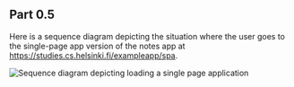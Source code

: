 ## Part 0.5
Here is a sequence diagram depicting the situation where the user goes to the single-page app version of the notes app at https://studies.cs.helsinki.fi/exampleapp/spa.

<img src="images/loading_spa_.svg" alt="Sequence diagram depicting loading a single page application">